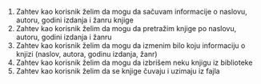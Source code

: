 1. Zahtev kao korisnik želim da mogu da sačuvam informacije o naslovu, autoru, godini izdanja i žanru knjige
2. Zahtev kao korisnik želim da mogu da pretražim knjige po naslovu, autoru, godini izdanja i žanru
3. Zahtev kao korisnik želim da mogu da izmenim bilo koju informaciju o knjizi (naslov, autora, godinu izdanja, žanr)
4. Zahtev kao korisnik želim da mogu da izbrišem neku knjigu iz biblioteke
5. Zahtev kao korisnik želim da se knjige čuvaju i uzimaju iz fajla
